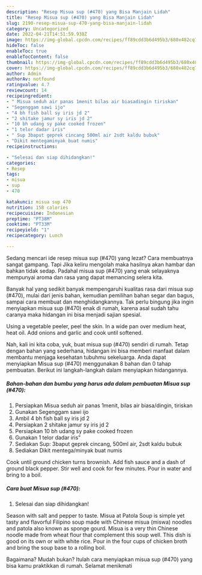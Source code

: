 ```yaml
---
description: "Resep Misua sup (#470) yang Bisa Manjain Lidah"
title: "Resep Misua sup (#470) yang Bisa Manjain Lidah"
slug: 2190-resep-misua-sup-470-yang-bisa-manjain-lidah
category: Uncategorized
date: 2022-04-21T14:51:59.938Z
image: https://img-global.cpcdn.com/recipes/ff89cdd3b6d495b3/680x482cq70/misua-sup-470-foto-resep-utama.jpg
hideToc: false
enableToc: true
enableTocContent: false
thumbnail: https://img-global.cpcdn.com/recipes/ff89cdd3b6d495b3/680x482cq70/misua-sup-470-foto-resep-utama.jpg
cover: https://img-global.cpcdn.com/recipes/ff89cdd3b6d495b3/680x482cq70/misua-sup-470-foto-resep-utama.jpg
author: Admin
authorAv: notfound
ratingvalue: 4.7
reviewcount: 14
recipeingredient:
- " Misua seduh air panas 1menit bilas air biasadingin tiriskan"
- "Segenggam sawi ijo"
- "4 bh fish ball sy iris jd 2"
- "2 shitake jamur sy iris jd 2"
- "10 bh udang sy pake cooked frozen"
- "1 telor dadar iris"
- " Sup 3baput geprek cincang 500ml air 2sdt kaldu bubuk"
- "Dikit mentegaminyak buat numis"
recipeinstructions:

- "Selesai dan siap dihidangkan!"
categories:
- Resep
tags:
- misua
- sup
- 470

katakunci: misua sup 470 
nutrition: 158 calories
recipecuisine: Indonesian
preptime: "PT38M"
cooktime: "PT33M"
recipeyield: "1"
recipecategory: Lunch

---
```



Sedang mencari ide resep misua sup (#470) yang lezat? Cara membuatnya sangat gampang. Tapi Jika keliru mengolah maka hasilnya akan hambar dan bahkan tidak sedap. Padahal misua sup (#470) yang enak selayaknya mempunyai aroma dan rasa yang dapat memancing selera kita.


Banyak hal yang sedikit banyak mempengaruhi kualitas rasa dari misua sup (#470), mulai dari jenis bahan, kemudian pemilihan bahan segar dan bagus, sampai cara membuat dan menghidangkannya. Tak perlu bingung jika ingin menyiapkan misua sup (#470) enak di rumah, karena asal sudah tahu caranya maka hidangan ini bisa menjadi sajian spesial.

Using a vegetable peeler, peel the skin. In a wide pan over medium heat, heat oil. Add onions and garlic and cook until softened.


Nah, kali ini kita coba, yuk, buat misua sup (#470) sendiri di rumah. Tetap dengan bahan yang sederhana, hidangan ini bisa memberi manfaat dalam membantu menjaga kesehatan tubuhmu sekeluarga. Anda dapat menyiapkan Misua sup (#470) menggunakan 8 bahan dan 0 tahap pembuatan. Berikut ini langkah-langkah dalam menyiapkan hidangannya.

<!--inarticleads1-->

##### Bahan-bahan dan bumbu yang harus ada dalam pembuatan Misua sup (#470):

1. Persiapkan  Misua seduh air panas 1menit, bilas air biasa/dingin, tiriskan
1. Gunakan Segenggam sawi ijo
1. Ambil 4 bh fish ball sy iris jd 2
1. Persiapkan 2 shitake jamur sy iris jd 2
1. Persiapkan 10 bh udang sy pake cooked frozen
1. Gunakan 1 telor dadar iris&#34;
1. Sediakan  Sup: 3baput geprek cincang, 500ml air, 2sdt kaldu bubuk
1. Sediakan Dikit mentega/minyak buat numis


Cook until ground chicken turns brownish. Add fish sauce and a dash of ground black pepper. Stir well and cook for few minutes. Pour in water and bring to a boil. 

<!--inarticleads2-->

##### Cara buat Misua sup (#470):


1. Selesai dan siap dihidangkan!

Season with salt and pepper to taste. Misua at Patola Soup is simple yet tasty and flavorful Filipino soup made with Chinese misua (miswa) noodles and patola also known as sponge gourd. Misua is a very thin Chinese noodle made from wheat flour that complement this soup well. This dish is good on its own or with white rice. Pour in the four cups of chicken broth and bring the soup base to a rolling boil. 

Bagaimana? Mudah bukan? Itulah cara menyiapkan misua sup (#470) yang bisa kamu praktikkan di rumah. Selamat menikmati
